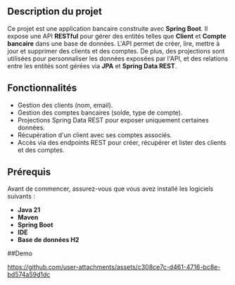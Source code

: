 ## Description du projet

Ce projet est une application bancaire construite avec **Spring Boot**. Il expose une API **RESTful** pour gérer des entités telles que **Client** et **Compte bancaire** dans une base de données. L'API permet de créer, lire, mettre à jour et supprimer des clients et des comptes. De plus, des projections sont utilisées pour personnaliser les données exposées par l'API, et des relations entre les entités sont gérées via **JPA** et **Spring Data REST**.

## Fonctionnalités

- Gestion des clients (nom, email).
- Gestion des comptes bancaires (solde, type de compte).
- Projections Spring Data REST pour exposer uniquement certaines données.
- Récupération d'un client avec ses comptes associés.
- Accès via des endpoints REST pour créer, récupérer et lister des clients et des comptes.

## Prérequis

Avant de commencer, assurez-vous que vous avez installé les logiciels suivants :

- **Java 21**
- **Maven** 
- **Spring Boot** 
- **IDE**
- **Base de données H2**

##Demo

https://github.com/user-attachments/assets/c308ce7c-d461-4716-bc8e-bd574a59d1dc


